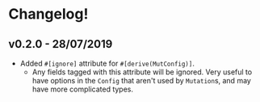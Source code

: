 # Changelog!

## v0.2.0 - 28/07/2019
- Added `#[ignore]` attribute for `#[derive(MutConfig)]`.
  - Any fields tagged with this attribute will be ignored. Very useful to have options in the `Config` that aren't used by `Mutation`s, and may have more complicated types.